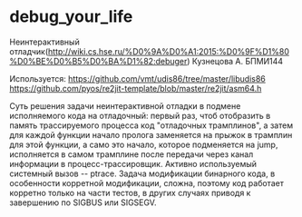 # debug_your_life
Неинтерактивный отладчик(http://wiki.cs.hse.ru/%D0%9A%D0%A1:2015:%D0%9F%D1%80%D0%BE%D0%B5%D0%BA%D1%82:debuger)
Кузнецова А. БПМИ144

Используется:
https://github.com/vmt/udis86/tree/master/libudis86
https://github.com/pyos/re2jit-template/blob/master/re2jit/asm64.h

Суть решения задачи неинтерактивной отладки в подмене исполняемого кода на отладочный: первый раз, чтоб отобразить в память трассируемого процесса код "отладочных трамплинов", а затем для каждой функции начало пролога заменяется на прыжок в трамплин для этой функции, а само это начало, которое подменяется на jump, исполняется в самом трамплине после передачи через канал информации в процесс-трассировщик.
Активно используемый системный вызов -- ptrace.
Задача модификации бинарного кода, в особенности корретной модификации, сложна, поэтому код работает корретно только на части тестов, в других случаях приводя к завершению по SIGBUS или SIGSEGV.
